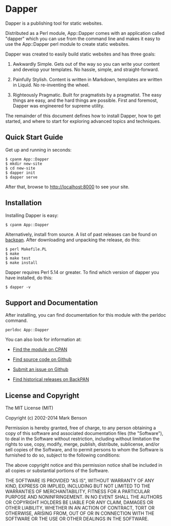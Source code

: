 # Dapper

Dapper is a publishing tool for static websites.

Distributed as a Perl module, App::Dapper comes with an application called
"dapper" which you can use from the command line and makes it easy to use
the App::Dapper perl module to create static websites.

Dapper was created to easily build static websites and has three goals:

1. Awkwardly Simple. Gets out of the way so you can write your content and develop your templates. No hassle, simple, and straight-forward.

2. Painfully Stylish. Content is written in Markdown, templates are written in Liquid. No re-inventing the wheel.

3. Righteously Pragmatic. Built for pragmatists by a pragmatist. The easy things
are easy, and the hard things are possible. First and foremost, Dapper was 
engineered for supreme utility.

The remainder of this document defines how to install Dapper, how to get started,
and where to start for exploring advanced topics and techniques.

## Quick Start Guide

Get up and running in seconds:

    $ cpanm App::Dapper
    $ mkdir new-site
    $ cd new-site
    $ dapper init
    $ dapper serve
    
After that, browse to [http://localhost:8000](http://localhost:8000) to see your site.

## Installation

Installing Dapper is easy:

    $ cpanm App::Dapper

Alternatively, install from source. A list of past releases can be found on
[backpan](http://backpan.perl.org/authors/id/M/MD/MDB/). After downloading
and unpacking the release, do this:

    $ perl Makefile.PL
    $ make
    $ make test
    $ make install

Dapper requires Perl 5.14 or greater. To find which version of dapper you have 
installed, do this:

    $ dapper -v

## Support and Documentation

After installing, you can find documentation for this module with the
perldoc command.

    perldoc App::Dapper

You can also look for information at:

* [Find the module on CPAN](http://search.cpan.org/dist/App-Dapper/)

* [Find source code on Github](https://github.com/markdbenson/dapper)

* [Submit an issue on Github](https://github.com/markdbenson/dapper/issues)

* [Find historical releases on BackPAN](http://backpan.perl.org/authors/id/M/MD/MDB/)

## License and Copyright

The MIT License (MIT)

Copyright (c) 2002-2014 Mark Benson

Permission is hereby granted, free of charge, to any person obtaining a copy
of this software and associated documentation files (the "Software"), to deal
in the Software without restriction, including without limitation the rights
to use, copy, modify, merge, publish, distribute, sublicense, and/or sell
copies of the Software, and to permit persons to whom the Software is
furnished to do so, subject to the following conditions:

The above copyright notice and this permission notice shall be included in all
copies or substantial portions of the Software.

THE SOFTWARE IS PROVIDED "AS IS", WITHOUT WARRANTY OF ANY KIND, EXPRESS OR
IMPLIED, INCLUDING BUT NOT LIMITED TO THE WARRANTIES OF MERCHANTABILITY,
FITNESS FOR A PARTICULAR PURPOSE AND NONINFRINGEMENT. IN NO EVENT SHALL THE
AUTHORS OR COPYRIGHT HOLDERS BE LIABLE FOR ANY CLAIM, DAMAGES OR OTHER
LIABILITY, WHETHER IN AN ACTION OF CONTRACT, TORT OR OTHERWISE, ARISING FROM,
OUT OF OR IN CONNECTION WITH THE SOFTWARE OR THE USE OR OTHER DEALINGS IN THE
SOFTWARE.

